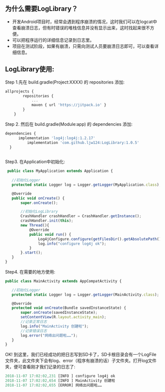 ## 为什么需要LogLibrary？
* 开发Android项目时，经常会遇到程序崩溃的情况，这时我们可以在logcat中查看崩溃日志，但有时错误的堆栈信息并没有显示出来，这时找起来很不方便。
* 可以把程序运行的详细信息记录到日志里。
* 项目在测试阶段，如果有崩溃，只需向测试人员要崩溃日志即可，可以查看详细信息。

## LogLibrary使用:
Step 1.先在 build.gradle(Project:XXXX) 的 repositories 添加:
```javascript
allprojects {
		repositories {
			...
			maven { url 'https://jitpack.io' }
		}
	}
  ```
  
  Step 2. 然后在 build.gradle(Module:app) 的 dependencies 添加:
  ```javascript
  dependencies {
  		implementation 'log4j:log4j:1.2.17'
	        implementation 'com.github.ljw124:LogLibrary:1.0.5'
	}
	
```
 
  Step3. 在Application中初始化:
 ```javascript
  public class MyApplication extends Application {
    
    //初始化Logger
    protected static Logger log = Logger.getLogger(MyApplication.class);

    @Override
    public void onCreate() {
        super.onCreate();

        //初始化LogLibrary
        CrashHandler crashHandler = CrashHandler.getInstance();
        crashHandler.init(this);
        new Thread(){
            @Override
            public void run() {
                Log4jConfigure.configure(getFilesDir().getAbsolutePath());
                log.info("configure log4j ok");
            }
        }.start();
    }
}
```

Step4. 在需要的地方使用:
 ```javascript
 public class MainActivity extends AppCompatActivity {

    //初始化Logger
    protected static Logger log = Logger.getLogger(MainActivity.class);

    @Override
    protected void onCreate(Bundle savedInstanceState) {
        super.onCreate(savedInstanceState);
        setContentView(R.layout.activity_main);
        //记录正常日志
        log.info("MainActivity 创建啦");
        //记录错误日志
        log.error("网络出问题啦……");
    }
}
```

OK! 到这里，我们已经成功的把日志写到SD卡了，SD卡根目录会有一个LogFile文件夹，此文件夹下会有log、error（程序有崩溃的话）子文件夹。打开log文件夹，便可查看刚才我们记录的日志了:
 ```javascript
2018-11-07 17:02:02,231 [INFO ] configure log4j ok
2018-11-07 17:02:02,654 [INFO ] MainActivity 创建啦
2018-11-07 17:02:02,655 [ERROR] 网络出问题啦……
```
